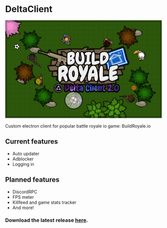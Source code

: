# DeltaClient

![alt text](https://github.com/FeeshDev/DeltaClient/blob/main/build/updateSplash.png?raw=true)

Custom electron client for popular battle royale io game: BuildRoyale.io

## Current features
  - Auto updater
  - Adblocker
  - Logging in

## Planned features
  - DiscordRPC
  - FPS meter
  - Killfeed and game stats tracker
  - And more!

### Download the latest release [here](https://github.com/FeeshDev/DeltaClient/releases/latest).
